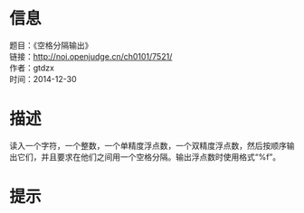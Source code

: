 # 信息  
题目：《空格分隔输出》  
链接：http://noi.openjudge.cn/ch0101/7521/  
作者：gtdzx  
时间：2014-12-30  
# 描述
读入一个字符，一个整数，一个单精度浮点数，一个双精度浮点数，然后按顺序输出它们，并且要求在他们之间用一个空格分隔。输出浮点数时使用格式“%f”。  
# 提示



